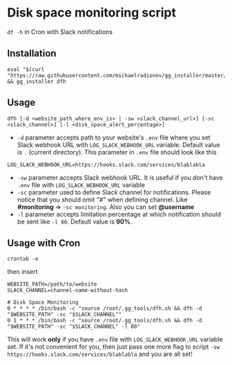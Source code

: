 # Disk space monitoring script
`df -h` in Cron with Slack notifications

## Installation

```shell
eval "$(curl "https://raw.githubusercontent.com/michaelradionov/gg_installer/master/gg_installer.sh")" && gg_installer dfh
```

## Usage

```
dfh [-d <website_path_where_env_is> | -sw <slack_channel_url>] [-sс <slack_channel>] [-l <disk_space_alert_percentage>]
```

- `-d` parameter accepts path to your website's `.env` file where you set Slack webhook URL with `LOG_SLACK_WEBHOOK_URL` variable. Default value is `.` (current directory). This parameter in `.env` file should look like this
```shell
LOG_SLACK_WEBHOOK_URL=https://hooks.slack.com/services/blablabla
```
- `-sw` parameter accepts Slack webhook URL. It is useful if you don't have `.env` file with `LOG_SLACK_WEBHOOK_URL` variable
- `-sc` parameter used to define Slack channel for notifications. Please notice that you should omit "#" when defining channel. Like **#monitoring** => `-sc monitoring`. Also you can set **@username**
- `-l` parameter accepts limitation percentage at which notification should be sent like `-l 80`. Default value is **90%**.


## Usage with Cron

```shell
crontab -e
```
then insert
```shell
WEBSITE_PATH=/path/to/website
SLACK_CHANNEL=channel-name-without-hash

# Disk Space Monitoring
0 * * * * /bin/bash -c "source /root/.gg_tools/dfh.sh && dfh -d "$WEBSITE_PATH" -sc "$SLACK_CHANNEL""
0 1 * * * /bin/bash -c "source /root/.gg_tools/dfh.sh && dfh -d "$WEBSITE_PATH" -sc "$SLACK_CHANNEL" -l 80"
```

This will work **only** if you have `.env` file with `LOG_SLACK_WEBHOOK_URL` variable set. If it's not convenient for you, then just pass one more flag to script `-sw https://hooks.slack.com/services/blablabla` and you are all set!
